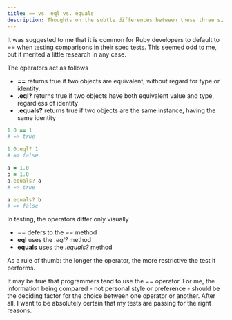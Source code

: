 ```yaml
---
title: == vs. eql vs. equals
description: Thoughts on the subtle differences between these three similar operators
---
```


It was suggested to me that it is common for Ruby developers to default to _==_ when testing
comparisons in their spec tests. This seemed odd to me, but it merited a little research in any
case.

The operators act as follows

- **==** returns true if two objects are equivalent, without regard for type or identity.
- **.eql?** returns true if two objects have both equivalent value and type, regardless of identity
- **.equals?** returns true if two objects are the same instance, having the same identity

```ruby
1.0 == 1
# => true

1.0.eql? 1
# => false

a = 1.0
b = 1.0
a.equals? a
# => true

a.equals? b
# => false
```

In testing, the operators differ only visually

- **==** defers to the _==_ method
- **eql** uses the _.eql?_ method
- **equals** uses the _.equals?_ method

As a rule of thumb: the longer the operator, the more restrictive the test it performs.

It may be true that programmers tend to use the _==_ operator. For me, the information being
compared - not personal style or preference - should be the deciding factor for the choice between
one operator or another. After all, I want to be absolutely certain that my tests are passing for
the right reasons.
